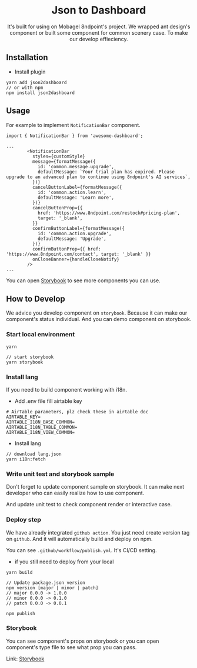 <h1 align="center">
    Json to Dashboard
</h1>

<div align="center">

It's built for using on Mobagel 8ndpoint's project. We wrapped ant design's component or built some component for common scenery case. To make our develop effieciency.

</div>

## Installation

- Install plugin 
```
yarn add json2dashboard
// or with npm
npm install json2dashboard
```

## Usage
For example to implement `NotificationBar` component.

```
import { NotificationBar } from 'awesome-dashboard';

...
        <NotificationBar
          styles={customStyle}
          message={formatMessage({
            id: 'common.message.upgrade',
            defaultMessage: `Your trial plan has expired. Please upgrade to an advanced plan to continue using 8ndpoint's AI services`,
          })}
          cancelButtonLabel={formatMessage({
            id: 'common.action.learn',
            defaultMessage: 'Learn more',
          })}
          cancelButtonProp={{
            href: 'https://www.8ndpoint.com/restock#pricing-plan',
            target: '_blank',
          }}
          confirmButtonLabel={formatMessage({
            id: 'common.action.upgrade',
            defaultMessage: 'Upgrade',
          })}
          confirmButtonProp={{ href: 'https://www.8ndpoint.com/contact', target: '_blank' }}
          onCloseBanner={handleCloseNotify}
        />
...
```

You can open [Storybook](https://mobagel.github.io/awesome-dashboard/ "Storybook") to see more components you can use.

## How to Develop
We advice you develop component on `storybook`. Because it can make our component's status individual. And you can demo component on storybook.

### Start local environment
```
yarn

// start storybook
yarn storybook
```

### Install lang
If you need to build component working with i18n.

- Add .env file fill airtable key
```
# AirTable parameters, plz check these in airtable doc
AIRTABLE_KEY=
AIRTABLE_I18N_BASE_COMMON=
AIRTABLE_I18N_TABLE_COMMON=
AIRTABLE_I18N_VIEW_COMMON=
```

- Install lang
```
// download lang.json
yarn i18n:fetch
```

### Write unit test and storybook sample
Don't forget to update component sample on storybook. It can make next developer who can easily realize how to use component.

And update unit test to check component render or interactive case.

### Deploy step
We have already integrated `github action`. You just need create version tag on `github`. And it will automatically build and deploy on npm.

You can see `.github/workflow/publish.yml`. It's CI/CD setting.


- if you still need to deploy from your local
```
yarn build

// Update package.json version
npm version [major | minor | patch]
// major 0.0.0 -> 1.0.0
// minor 0.0.0 -> 0.1.0
// patch 0.0.0 -> 0.0.1

npm publish
```

### Storybook
You can see component's props on storybook or you can open component's type file to see what prop you can pass.

Link: [Storybook](https://mobagel.github.io/awesome-dashboard/ "Storybook")
